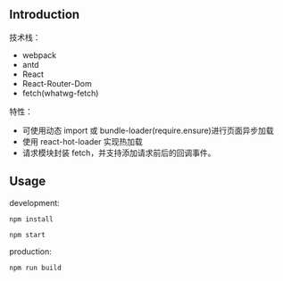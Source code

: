 ## Introduction

技术栈：

*   webpack
*   antd
*   React
*   React-Router-Dom
*   fetch(whatwg-fetch)

特性：

*   可使用动态 import 或 bundle-loader(require.ensure)进行页面异步加载
*   使用 react-hot-loader 实现热加载
*   请求模块封装 fetch，并支持添加请求前后的回调事件。

## Usage

development:

```
npm install

npm start
```

production:

```
npm run build
```

